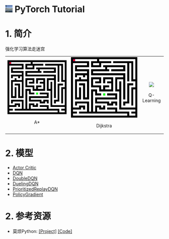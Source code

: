 [<img height="23" src="https://raw.githubusercontent.com/lh9171338/Outline/master/icon.jpg"/>](https://github.com/lh9171338/Outline) PyTorch Tutorial
===

# 1. 简介
强化学习算法走迷宫

<html>
<table align="center">
  <tr>
    <td align="center"><img src="https://github.com/lh9171338/RL-Maze/blob/main/figure/astar.gif"/><p>A*</p></td>
    <td align="center"><img src="https://github.com/lh9171338/RL-Maze/blob/main/figure/dijkstra.gif"/><p>Dijkstra</p></td>
    <td align="center"><img src="https://github.com/lh9171338/RL-Maze/blob/main/figure/qlearning.gif"/><p>Q-Learning</p></td>
  </tr>
</table>
</html>

# 2. 模型
- [Actor Critic](code/ActorCritic)
- [DQN](code/DQN)
- [DoubleDQN](code/DoubleDQN)
- [DuelingDQN](code/DuelingDQN)
- [PrioritizedReplayDQN](code/PrioritizedReplayDQN)
- [PolicyGradient](code/PolicyGradient)

# 2. 参考资源
- 莫烦Python: [[Project]](https://mofanpy.com/tutorials/machine-learning/reinforcement-learning/) [[Code]](https://github.com/MorvanZhou/Reinforcement-learning-with-tensorflow)

